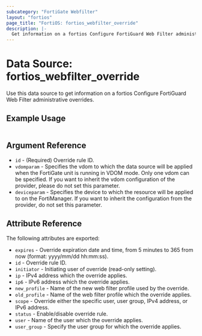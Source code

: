 ```yaml
---
subcategory: "FortiGate Webfilter"
layout: "fortios"
page_title: "FortiOS: fortios_webfilter_override"
description: |-
  Get information on a fortios Configure FortiGuard Web Filter administrative overrides.
---
```


# Data Source: fortios_webfilter_override
Use this data source to get information on a fortios Configure FortiGuard Web Filter administrative overrides.


## Example Usage

```hcl

```

## Argument Reference

* `id` - (Required) Override rule ID.
* `vdomparam` - Specifies the vdom to which the data source will be applied when the FortiGate unit is running in VDOM mode. Only one vdom can be specified. If you want to inherit the vdom configuration of the provider, please do not set this parameter.
* `deviceparam` - Specifies the device to which the resource will be applied to on the FortiManager. If you want to inherit the configuration from the provider, do not set this parameter.

## Attribute Reference

The following attributes are exported:

* `expires` - Override expiration date and time, from 5 minutes to 365 from now (format: yyyy/mm/dd hh:mm:ss).
* `id` - Override rule ID.
* `initiator` - Initiating user of override (read-only setting).
* `ip` - IPv4 address which the override applies.
* `ip6` - IPv6 address which the override applies.
* `new_profile` - Name of the new web filter profile used by the override.
* `old_profile` - Name of the web filter profile which the override applies.
* `scope` - Override either the specific user, user group, IPv4 address, or IPv6 address.
* `status` - Enable/disable override rule.
* `user` - Name of the user which the override applies.
* `user_group` - Specify the user group for which the override applies.
